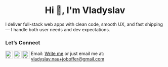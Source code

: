 <h1 align="center">Hi 👋, I'm Vladyslav</h1>
I deliver full-stack web apps with clean code, smooth UX, and fast shipping — I handle both user needs and dev expectations.

### Let’s Connect
<a href="https://x.com/vladyslav_nau" target="_blank" rel="noopener noreferrer">
<picture>
  <source media="(prefers-color-scheme: dark)" srcset="">
  <source media="(prefers-color-scheme: light)" srcset="">
  <img align="left" alt="Vladyslav Nau | X profile" height="24px">
</picture>
</a>
<a href="https://linkedin.com/in/vlnau" target="_blank" rel="noopener noreferrer">
<picture>
  <source media="(prefers-color-scheme: dark)" srcset="">
  <source media="(prefers-color-scheme: light)" srcset="">
  <img align="left" alt="Vladyslav Nau | X profile" height="24px">
</picture>
</a>
<a href="https://upwork.com/vlnau" target="_blank" rel="noopener noreferrer">
<picture>
  <source media="(prefers-color-scheme: dark)" srcset="">
  <source media="(prefers-color-scheme: light)" srcset="">
  <img align="left" alt="Vladyslav Nau | X profile" height="24px">
</picture>
</a>



Email: [Write me](mailto:vladyslav.nau+joboffer@gmail.com?subject=React%20Dev%20Opportunity%20%E2%80%93%20%5BJob%20Title%5D%20%E2%80%93%20%5B%24X%2Fmonth%5D%20%E2%80%93%20%5BCompany%20Name%5D&body=Hello%20Vladyslav%2C%0D%0A%0D%0AMy%20name%20is%20%7B%7BYour%20Name%7D%7D%2C%20and%20I%E2%80%99m%20reaching%20out%20with%20a%20job%20or%20freelance%20opportunity%20that%20directly%20aligns%20with%20your%20background%20in%20full-stack%20React%20development.%0D%0A%0D%0AHere%20are%20the%20key%20details%3A%0D%0A%0D%0ARole%3A%20%7B%7BJob%20Title%7D%7D%0D%0A%0D%0AEngagement%3A%20%7B%7BFull-time%20%2F%20Part-time%20%2F%20Contract%20%2F%20Freelance%7D%7D%0D%0A%0D%0ATech%20Stack%3A%20%7B%7BReact%2C%20Next.js%2C%20Node.js%2C%20TypeScript%2C%20etc.%7D%7D%0D%0A%0D%0ASalary%20%2F%20Rate%3A%20%7B%7B%24X%2Fmonth%20or%20%24Y%2Fhour%7D%7D%20%2B%20%7B%7Bbonuses%2C%20equity%2C%20benefits%7D%7D%0D%0A%0D%0AProject%3A%20%7B%7BBrief%20description%20%E2%80%94%20what%E2%80%99s%20being%20built%2C%20current%20stage%2C%20business%20context%7D%7D%0D%0A%0D%0ATeam%3A%20%7B%7BTeam%20size%2C%20your%20collaborators%2C%20reporting%20structure%7D%7D%0D%0A%0D%0AStart%20Date%3A%20%7B%7BASAP%20%2F%20Specific%20date%20%2F%20Flexible%7D%7D%0D%0A%0D%0AWork%20Hours%3A%20%7B%7BTimezone%20overlap%20or%20async%2C%20expected%20schedule%7D%7D%0D%0A%0D%0AContract%20Type%3A%20%7B%7BEmployment%2C%20freelance%2C%20B2B%2C%20etc.%7D%7D%0D%0A%0D%0AHiring%20Process%20(optional)%3A%20%7B%7BSteps%20and%20estimated%20timeline%7D%7D%0D%0A%0D%0AIf%20this%20offer%20aligns%20with%20your%20direction%20and%20standards%2C%20I%E2%80%99d%20be%20happy%20to%20arrange%20a%20brief%2015%E2%80%9330%20minute%20intro%20call%20at%20your%20convenience.%0D%0A%0D%0ALooking%20forward%20to%20your%20response.%0D%0A%0D%0ABest%20regards%2C%0D%0A%7B%7BYour%20Name%7D%7D%0D%0A%F0%9F%93%A7%20%7B%7BYour%20Email%7D%7D%0D%0A%F0%9F%94%97%20%7B%7BLinkedIn%20%2F%20Portfolio%20%2F%20GitHub%7D%7D) or just email me at: vladyslav.nau+joboffer@gmail.com
